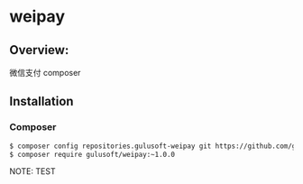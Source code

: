 # weipay


## Overview:

微信支付 composer

## Installation

### Composer

```bash
$ composer config repositories.gulusoft-weipay git https://github.com/gulusoft/weipay.git
$ composer require gulusoft/weipay:~1.0.0
```

NOTE:   TEST
 
